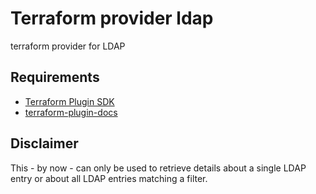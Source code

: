# Terraform provider ldap

terraform provider for LDAP

## Requirements

* [Terraform Plugin SDK](https://github.com/hashicorp/terraform-plugin-sdk)
* [terraform-plugin-docs](https://github.com/hashicorp/terraform-plugin-docs)

## Disclaimer

This - by now - can only be used to retrieve details about a single LDAP entry or about all LDAP entries matching a filter.
